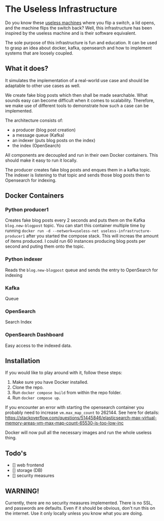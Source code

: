 # The Useless Infrastructure
Do you know these [useless machines](https://en.wikipedia.org/wiki/Useless_machine) where you flip a switch, a lid opens, and the machine flips the switch back?
Well, this infrastructure has been inspired by the useless machine and is their software equivalent.

The sole purpose of this infrastructure is fun and education. It can be used to grasp an idea about docker, kafka, opensearch and how to implement systems that are loosely coupled. 

## What it does?
It simulates the implementation of a real-world use case and should be adaptable to other use cases as well.

We create fake blog posts which then shall be made searchable. What sounds easy can become difficult when it comes to scalability. Therefore, we make use of different tools to demonstrate how such a case can be implemented. 

The architecture consists of:
- a producer (blog post creation)
- a message queue (Kafka)
- an indexer (puts blog posts on the index)
- the index (OpenSearch)

All components are decoupled and run in their own Docker containers. This should make it easy to run it locally. 

The producer creates fake blog posts and enques them in a kafka topic. The indexer is listening to that topic and sends those blog posts then to Opensearch for indexing. 

## Docker Containers
### Python producer1
Creates fake blog posts every 2 seconds and puts them on the Kafka `blog.new-blogpost` topic. 
You can start this container multiple time by running `docker run -d --network=useless-net useless-infrastructure-producer1` after you started the compose stack. This will increas the amount of items produced. 
I could run 60 instances producing blog posts per second and puting them onto the topic.

### Python indexer
Reads the `blog.new-blogpost` queue and sends the entry to OpenSearch for indexing

### Kafka
Queue

### OpenSearch 
Search Index

### OpenSearch Dashboard
Easy access to the indexed data. 

## Installation
If you would like to play around with it, follow these steps:

1. Make sure you have Docker installed.
2. Clone the repo.
3. Run `docker compose build` from within the repo folder.
4. Run `docker compose up`.

If you encounter an error with starting the opensearch container you probably need to increase `vm.max_map_count` to 262144.
See here for details: https://stackoverflow.com/questions/51445846/elasticsearch-max-virtual-memory-areas-vm-max-map-count-65530-is-too-low-inc

Docker will now pull all the necessary images and run the whole useless thing. 

## Todo's
- [] web frontend
- [] storage (DB)
- [] security measures

## WARNING!
Currently, there are no security measures implemented. There is no SSL, and passwords are defaults. 
Even if it should be obvious, don't run this on the internet. Use it only locally unless you know what you are doing.
